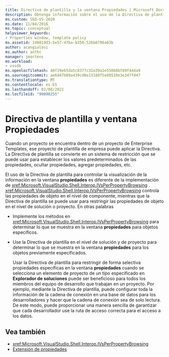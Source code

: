 ```yaml
---
title: Directiva de plantilla y la ventana Propiedades | Microsoft Docs
description: Obtenga información sobre el uso de la Directiva de plantilla para establecer los valores predeterminados para las propiedades, ocultar propiedades y agregar propiedades en el ventana Propiedades.
ms.custom: SEO-VS-2020
ms.date: 11/04/2016
ms.topic: conceptual
helpviewer_keywords:
- Properties window, template policy
ms.assetid: 1d8019d3-5e57-47ba-b358-526b0796a63b
author: acangialosi
ms.author: anthc
manager: jmartens
ms.workload:
- vssdk
ms.openlocfilehash: 40f29eb5da5c8377c31a39a1e55868bf89f444a9
ms.sourcegitcommit: ae6d47b09a439cd0e13180f5e89510e3e347fd47
ms.translationtype: MT
ms.contentlocale: es-ES
ms.lasthandoff: 02/08/2021
ms.locfileid: "99898255"
---
```

# <a name="template-policy-and-the-properties-window"></a>Directiva de plantilla y ventana Propiedades
Cuando un proyecto se encuentra dentro de un proyecto de Enterprise Templates, ese proyecto de plantilla de empresa puede aplicar la Directiva. La Directiva de plantilla se convierte en un sistema de restricción que se puede usar para establecer los valores predeterminados de las propiedades, ocultar propiedades, agregar propiedades, etc.

 El uso de la Directiva de plantilla para controlar la visualización de la información en la ventana **propiedades** es diferente de la implementación de <xref:Microsoft.VisualStudio.Shell.Interop.IVsPerPropertyBrowsing> . <xref:Microsoft.VisualStudio.Shell.Interop.IVsPerPropertyBrowsing> controla las propiedades de objeto en el nivel de componente, mientras que la Directiva de plantilla se puede usar para restringir las propiedades de objeto en el nivel de solución o proyecto. En otras palabras

- Implemente los métodos en <xref:Microsoft.VisualStudio.Shell.Interop.IVsPerPropertyBrowsing> para determinar lo que se muestra en la ventana **propiedades** para objetos específicos.

- Use la Directiva de plantilla en el nivel de solución y de proyecto para determinar lo que se muestra en la ventana **propiedades** para los objetos previamente especificados.

  Usar la Directiva de plantilla para restringir de forma selectiva propiedades específicas en la ventana **propiedades** cuando se selecciona un elemento de proyecto de un tipo especificado en **Explorador de soluciones** puede ser beneficioso para todos los miembros del equipo de desarrollo que trabajan en un proyecto. Por ejemplo, mediante la Directiva de plantilla, puede configurar toda la información de la cadena de conexión en una base de datos para los desarrolladores y hacer que la cadena de conexión sea de solo lectura. De este modo, puede proporcionar una manera sencilla de garantizar que cada desarrollador use la ruta de acceso correcta para el acceso a los datos.

## <a name="see-also"></a>Vea también
- <xref:Microsoft.VisualStudio.Shell.Interop.IVsPerPropertyBrowsing>
- [Extensión de propiedades](../../extensibility/internals/extending-properties.md)
